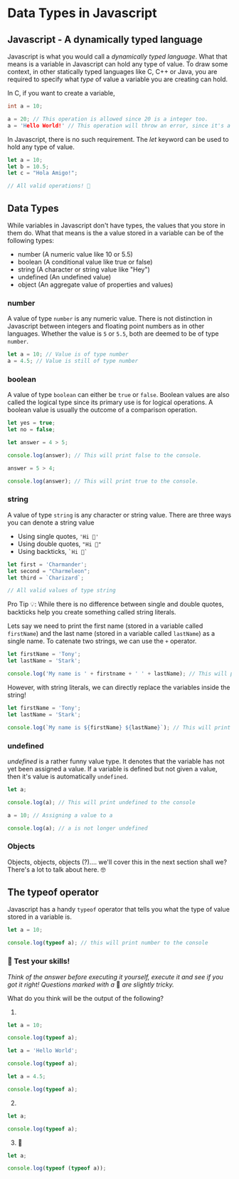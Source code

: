 # Data Types in Javascript

## Javascript - A dynamically typed language

Javascript is what you would call a *dynamically typed language*. What that means is a variable in Javascript can hold any type of value. To draw some context, in other statically typed languages like C, C++ or Java, you are required to specify what *type* of value a variable you are creating can hold.

In C, if you want to create a variable,

```C
int a = 10;

a = 20; // This operation is allowed since 20 is a integer too.
a = 'Hello World!' // This operation will throw an error, since it's a string
```

In Javascript, there is no such requirement. The *let* keyword can be used to hold any type of value.

```javascript
let a = 10;
let b = 10.5;
let c = "Hola Amigo!";

// All valid operations! 🎉
```

## Data Types

While variables in Javascript don't have types, the values that you store in them do. What that means is the a value stored in a variable can be of the following types:

- number (A numeric value like 10 or 5.5)
- boolean (A conditional value like true or false)
- string (A character or string value like "Hey")
- undefined (An undefined value)
- object (An aggregate value of properties and values)

### number

A value of type `number` is any numeric value. There is not distinction in Javascript between integers and floating point numbers as in other languages. Whether the value is `5` or `5.5`, both are deemed to be of type `number`.

```javascript
let a = 10; // Value is of type number
a = 4.5; // Value is still of type number
```

### boolean

A value of type `boolean` can either be `true` or `false`. Boolean values are also called the logical type since its primary use is for logical operations. A boolean value is usually the outcome of a comparison operation.

```javascript
let yes = true;
let no = false;

let answer = 4 > 5;

console.log(answer); // This will print false to the console.

answer = 5 > 4;

console.log(answer); // This will print true to the console.
```

### string

A value of type `string` is any character or string value. There are three ways you can denote a string value

- Using single quotes, `'Hi 👋'`
- Using double quotes, `"Hi 👋"`
- Using backticks, <code>\`Hi 👋\`</code>

```javascript
let first = 'Charmander';
let second = "Charmeleon";
let third = `Charizard`;

// All valid values of type string
```

Pro Tip 💡: While there is no difference between single and double quotes, backticks help you create something called string literals.

Lets say we need to print the first name (stored in a variable called `firstName`) and the last name (stored in a variable called `lastName`) as a single name. To catenate two strings, we can use the `+` operator.

```javascript
let firstName = 'Tony';
let lastName = 'Stark';

console.log('My name is ' + firstname + ' ' + lastName); // This will print 'My name is Tony Stark' to the console.
```

However, with string literals, we can directly replace the variables inside the string!

```javascript
let firstName = 'Tony';
let lastName = 'Stark';

console.log(`My name is ${firstName} ${lastName}`); // This will print 'My name is Tony Stark' as well!
```

### undefined

*undefined* is a rather funny value type. It denotes that the variable has not yet been assigned a value. If a variable is defined but not given a value, then it's value is automatically `undefined`.

```javascript
let a;

console.log(a); // This will print undefined to the console

a = 10; // Assigning a value to a

console.log(a); // a is not longer undefined
```

### Objects

Objects, objects, objects (?).... we'll cover this in the next section shall we? There's a lot to talk about here. 🤓

## The typeof operator

Javascript has a handy `typeof` operator that tells you what the type of value stored in a variable is.

```javascript
let a = 10;

console.log(typeof a); // this will print number to the console
```

### 🧠 Test your skills!

*Think of the answer before executing it yourself, execute it and see if you got it right! Questions marked with a* 🚀 *are slightly tricky.*

What do you think will be the output of the following?

1) 

```javascript
let a = 10;

console.log(typeof a);

let a = 'Hello World';

console.log(typeof a);

let a = 4.5;

console.log(typeof a);
```


2)

```javascript
let a;

console.log(typeof a);
```

3) 🚀

```javascript
let a;

console.log(typeof (typeof a));
```